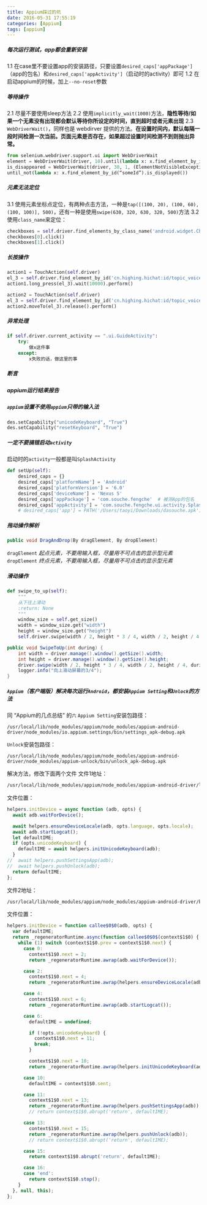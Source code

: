 ```yaml
---
title: Appium踩过的坑
date: 2016-05-31 17:55:19
categories: [Appium]
tags: [appium]
---
```


##### 每次运行测试，app都会重新安装
1.1 在case里不要设置app的安装路径，只要设置``desired_caps['appPackage']``（app的包名）和``desired_caps['appActivity']``（启动时的activity）即可
1.2 在启动appium的时候，加上``--no-reset``参数

  <!--more-->

##### 等待操作
2.1 尽量不要使用sleep方法
2.2 使用``implicitly_wait(1000)``方法，**隐性等待/如果一个无素没有出现都会默认等待你所设定的时间，直到超时或者元素出现**
2.3 ``WebDriverWait()``，同样也是 webdirver 提供的方法。**在设置时间内，默认每隔一段时间检测一次当前。页面元素是否存在，如果超过设置时间检测不到则抛出异常。**
```python
from selenium.webdriver.support.ui import WebDriverWait
element = WebDriverWait(driver, 10).until(lambda x: x.find_element_by_id(“someId”))
is_disappeared = WebDriverWait(driver, 30, 1, (ElementNotVisibleException)).
until_not(lambda x: x.find_element_by_id(“someId”).is_displayed())
```

##### 元素无法定位
3.1 使用元素坐标点定位，有两种点击方法，一种是``tap([(100, 20), (100, 60), (100, 100)], 500)``，还有一种是使用``swipe(630, 320, 630, 320, 500)``方法
3.2 使用``class_name``来定位：
```python
checkboxes = self.driver.find_elements_by_class_name('android.widget.CheckBox')     # 获取页面class_name为android.widget.CheckBox的所有元素，形成一个list
checkboxes[0].click()                                                               # 指定元素进行操作
checkboxes[1].click()                                                               # 指定元素进行操作
```

##### 长按操作
```python
action1 = TouchAction(self.driver)
el_3 = self.driver.find_element_by_id('cn.highing.hichat:id/topic_voice_send')
action1.long_press(el_3).wait(10000).perform()
```

```python
action2 = TouchAction(self.driver)
el_3 = self.driver.find_element_by_id('cn.highing.hichat:id/topic_voice_send')
action2.moveTo(el_3).release().perform()
```

##### 异常处理
```python
if self.driver.current_activity == ".ui.GuideActivity":
    try:
        做x这件事
    except:
        x失败的话，做这里的事
```
##### 断言


##### appium运行结果报告


##### ``appium``设置不使用``appium``只带的输入法
```python
des.setCapability("unicodeKeyboard", "True")
des.setCapability("resetKeyboard", "True")
```

##### 一定不要搞错启动``activity``
启动时的``activity``一般都是叫``SplashActivity``
```python
def setUp(self):
    desired_caps = {}
    desired_caps['platformName'] = 'Android'
    desired_caps['platformVersion'] = '6.0'
    desired_caps['deviceName'] = 'Nexus 5'
    desired_caps['appPackage'] = 'com.souche.fengche'  # 被测App的包名
    desired_caps['appActivity'] = 'com.souche.fengche.ui.activity.SplashActivity'  # 启动时的Activity
    # desired_caps['app'] = PATH('/Users/taoyi/Downloads/dasouche.apk')
```

##### 拖动操作解析
```java
public void DragAndDrop(By dragElement, By dropElement)
```
``dragElement`` *起点元素，不要用输入框，尽量用不可点击的显示型元素*
``dropElement`` *终点元素，不要用输入框，尽量用不可点击的显示型元素*

##### 滑动操作
```python
def swipe_to_up(self):
    """
    从下往上滑动
    :return: None
    """
    window_size = self.get_size()
    width = window_size.get("width")
    height = window_size.get("height")
    self.driver.swipe(width / 2, height * 3 / 4, width / 2, height / 4, 500)
```

```java
public void SwipeToUp(int during) {
	int width = driver.manage().window().getSize().width;
	int height = driver.manage().window().getSize().height;
	driver.swipe(width / 2, height * 3 / 4, width / 2, height / 4, during);
	logger.info("向上滑动屏幕的3/4");
}
```

##### ``Appium``（客户端版）解决每次运行``Android``，都安装``Appium Setting``和``Unlock``的方法
同 “Appium的几点总结” 的``六``
``Appium Setting``安装包路径：
```
/usr/local/lib/node_modules/appium/node_modules/appium-android-driver/node_modules/io.appium.settings/bin/settings_apk-debug.apk
```
``Unlock``安装包路径：
```
/usr/local/lib/node_modules/appium/node_modules/appium-android-driver/node_modules/appium-unlock/bin/unlock_apk-debug.apk
```
解决方法，修改下面两个文件
文件1地址：
``` bash
/usr/local/lib/node_modules/appium/node_modules/appium-android-driver/lib/android-helpers.js
```
文件位置：
``` js
helpers.initDevice = async function (adb, opts) {
  await adb.waitForDevice();

  await helpers.ensureDeviceLocale(adb, opts.language, opts.locale);
  await adb.startLogcat();
  let defaultIME;
  if (opts.unicodeKeyboard) {
    defaultIME = await helpers.initUnicodeKeyboard(adb);
  }
//  await helpers.pushSettingsApp(adb);                                         # 注释掉
//  await helpers.pushUnlock(adb);                                              # 注释掉
  return defaultIME;
};
```
文件2地址：
``` bash
/usr/local/lib/node_modules/appium/node_modules/appium-android-driver/build/lib/android-helpers.js
```
文件位置：
``` js
helpers.initDevice = function callee$0$0(adb, opts) {
  var defaultIME;
  return _regeneratorRuntime.async(function callee$0$0$(context$1$0) {
    while (1) switch (context$1$0.prev = context$1$0.next) {
      case 0:
        context$1$0.next = 2;
        return _regeneratorRuntime.awrap(adb.waitForDevice());

      case 2:
        context$1$0.next = 4;
        return _regeneratorRuntime.awrap(helpers.ensureDeviceLocale(adb, opts.language, opts.locale));

      case 4:
        context$1$0.next = 6;
        return _regeneratorRuntime.awrap(adb.startLogcat());

      case 6:
        defaultIME = undefined;

        if (!opts.unicodeKeyboard) {
          context$1$0.next = 11;
          break;
        }

        context$1$0.next = 10;
        return _regeneratorRuntime.awrap(helpers.initUnicodeKeyboard(adb));

      case 10:
        defaultIME = context$1$0.sent;

      case 11:
        context$1$0.next = 13;
        return _regeneratorRuntime.awrap(helpers.pushSettingsApp(adb));
        // return context$1$0.abrupt('return', defaultIME);                     # 添加新的 return，相当于跳过该步骤

      case 13:
        context$1$0.next = 15;
        return _regeneratorRuntime.awrap(helpers.pushUnlock(adb));
        // return context$1$0.abrupt('return', defaultIME);                     # 添加新的 return，相当于跳过该步骤

      case 15:
        return context$1$0.abrupt('return', defaultIME);

      case 16:
      case 'end':
        return context$1$0.stop();
    }
  }, null, this);
};
```
